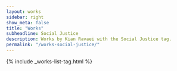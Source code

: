 ```yaml
---
layout: works
sidebar: right
show_meta: false
title: "Works"
subheadline: Social Justice
description: Works by Kian Ravaei with the Social Justice tag.
permalink: "/works-social-justice/"
---
```


{% include _works-list-tag.html %}
